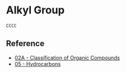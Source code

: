 # Alkyl Group

````smiles
CCCC
````

## Reference

* [02A - Classification of Organic Compounds](../../../../00%20-%20Summary/SCCH134%20-%20Organic%20Chemistry%20for%20Medical%20Science/02A%20-%20Classification%20of%20Organic%20Compounds.md)
* [05 - Hydrocarbons](../../../../00%20-%20Summary/SCCH134%20-%20Organic%20Chemistry%20for%20Medical%20Science/05%20-%20Hydrocarbons.md)
